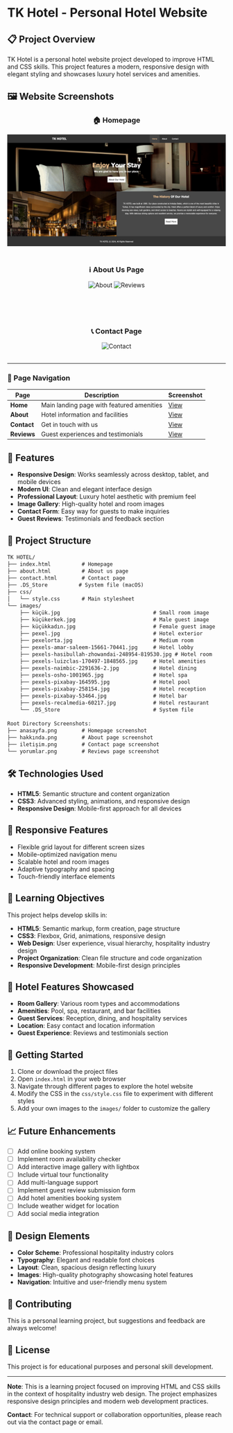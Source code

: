 # TK Hotel - Personal Hotel Website

## 📋 Project Overview

TK Hotel is a personal hotel website project developed to improve HTML and CSS skills. This project features a modern, responsive design with elegant styling and showcases luxury hotel services and amenities.

## 🖼️ Website Screenshots

<!-- Image showcase showing different pages -->
<div align="center">

### 🏠 Homepage
![Homepage](images/anasayfa.png)
<br></br>

### ℹ️ About Us Page
![About](images/hakkında.png)
![Reviews](images/yorumlar.png)
<br></br>

<br></br>
### 📞 Contact Page
![Contact](images/iletişim.png)
<br></br>

</div>

---

### 📱 Page Navigation
| Page | Description | Screenshot |
|------|-------------|------------|
| **Home** | Main landing page with featured amenities | [View](images/anasayfa.png) |
| **About** | Hotel information and facilities | [View](images/hakkında.png) |
| **Contact** | Get in touch with us | [View](images/iletişim.png) |
| **Reviews** | Guest experiences and testimonials | [View](images/yorumlar.png) |

## 🏨 Features

- **Responsive Design**: Works seamlessly across desktop, tablet, and mobile devices
- **Modern UI**: Clean and elegant interface design
- **Professional Layout**: Luxury hotel aesthetic with premium feel
- **Image Gallery**: High-quality hotel and room images
- **Contact Form**: Easy way for guests to make inquiries
- **Guest Reviews**: Testimonials and feedback section

## 📁 Project Structure

```
TK HOTEL/
├── index.html          # Homepage
├── about.html          # About us page
├── contact.html        # Contact page
├── .DS_Store          # System file (macOS)
├── css/
│   └── style.css       # Main stylesheet
└── images/
    ├── küçük.jpg                              # Small room image
    ├── küçükerkek.jpg                         # Male guest image
    ├── küçükkadın.jpg                         # Female guest image
    ├── pexel.jpg                              # Hotel exterior
    ├── pexelorta.jpg                          # Medium room
    ├── pexels-amar-saleem-15661-70441.jpg     # Hotel lobby
    ├── pexels-hasibullah-zhowandai-248954-819530.jpg # Hotel room
    ├── pexels-luizclas-170497-1848565.jpg     # Hotel amenities
    ├── pexels-naimbic-2291636-2.jpg           # Hotel dining
    ├── pexels-osho-1001965.jpg                # Hotel spa
    ├── pexels-pixabay-164595.jpg              # Hotel pool
    ├── pexels-pixabay-258154.jpg              # Hotel reception
    ├── pexels-pixabay-53464.jpg               # Hotel bar
    ├── pexels-recalmedia-60217.jpg            # Hotel restaurant
    └── .DS_Store                              # System file

Root Directory Screenshots:
├── anasayfa.png        # Homepage screenshot
├── hakkında.png        # About page screenshot
├── iletişim.png        # Contact page screenshot
└── yorumlar.png        # Reviews page screenshot
```

## 🛠️ Technologies Used

- **HTML5**: Semantic structure and content organization
- **CSS3**: Advanced styling, animations, and responsive design
- **Responsive Design**: Mobile-first approach for all devices

## 📱 Responsive Features

- Flexible grid layout for different screen sizes
- Mobile-optimized navigation menu
- Scalable hotel and room images
- Adaptive typography and spacing
- Touch-friendly interface elements

## 🎯 Learning Objectives

This project helps develop skills in:

- **HTML5**: Semantic markup, form creation, page structure
- **CSS3**: Flexbox, Grid, animations, responsive design
- **Web Design**: User experience, visual hierarchy, hospitality industry design
- **Project Organization**: Clean file structure and code organization
- **Responsive Development**: Mobile-first design principles

## 🏨 Hotel Features Showcased

- **Room Gallery**: Various room types and accommodations
- **Amenities**: Pool, spa, restaurant, and bar facilities
- **Guest Services**: Reception, dining, and hospitality services
- **Location**: Easy contact and location information
- **Guest Experience**: Reviews and testimonials section

## 🚀 Getting Started

1. Clone or download the project files
2. Open `index.html` in your web browser
3. Navigate through different pages to explore the hotel website
4. Modify the CSS in the `css/style.css` file to experiment with different styles
5. Add your own images to the `images/` folder to customize the gallery

## 📈 Future Enhancements

- [ ] Add online booking system
- [ ] Implement room availability checker
- [ ] Add interactive image gallery with lightbox
- [ ] Include virtual tour functionality
- [ ] Add multi-language support
- [ ] Implement guest review submission form
- [ ] Add hotel amenities booking system
- [ ] Include weather widget for location
- [ ] Add social media integration

## 🎨 Design Elements

- **Color Scheme**: Professional hospitality industry colors
- **Typography**: Elegant and readable font choices
- **Layout**: Clean, spacious design reflecting luxury
- **Images**: High-quality photography showcasing hotel features
- **Navigation**: Intuitive and user-friendly menu system

## 🤝 Contributing

This is a personal learning project, but suggestions and feedback are always welcome!

## 📄 License

This project is for educational purposes and personal skill development.

---

**Note**: This is a learning project focused on improving HTML and CSS skills in the context of hospitality industry web design. The project emphasizes responsive design principles and modern web development practices.

**Contact**: For technical support or collaboration opportunities, please reach out via the contact page or email.

